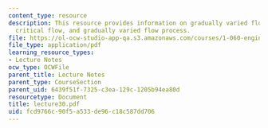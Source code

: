 ```yaml
---
content_type: resource
description: This resource provides information on gradually varied flow profiles,
  critical flow, and gradually varied flow process.
file: https://ol-ocw-studio-app-qa.s3.amazonaws.com/courses/1-060-engineering-mechanics-ii-spring-2006/fcd9766c90f5a533de96c18c587dd706_lecture30.pdf
file_type: application/pdf
learning_resource_types:
- Lecture Notes
ocw_type: OCWFile
parent_title: Lecture Notes
parent_type: CourseSection
parent_uid: 6439f51f-7325-c3ea-129c-1205b94ea80d
resourcetype: Document
title: lecture30.pdf
uid: fcd9766c-90f5-a533-de96-c18c587dd706
---
```

